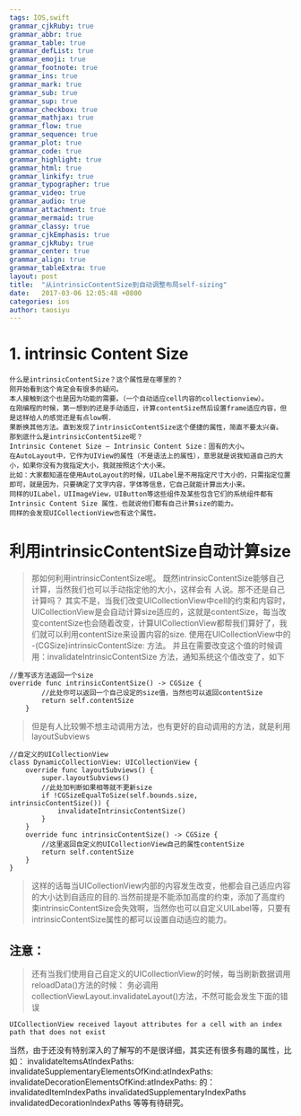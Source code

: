 ```yaml
---
tags: IOS,swift
grammar_cjkRuby: true
grammar_abbr: true
grammar_table: true
grammar_defList: true
grammar_emoji: true
grammar_footnote: true
grammar_ins: true
grammar_mark: true
grammar_sub: true
grammar_sup: true
grammar_checkbox: true
grammar_mathjax: true
grammar_flow: true
grammar_sequence: true
grammar_plot: true
grammar_code: true
grammar_highlight: true
grammar_html: true
grammar_linkify: true
grammar_typographer: true
grammar_video: true
grammar_audio: true
grammar_attachment: true
grammar_mermaid: true
grammar_classy: true
grammar_cjkEmphasis: true
grammar_cjkRuby: true
grammar_center: true
grammar_align: true
grammar_tableExtra: true
layout: post
title:  "从intrinsicContentSize到自动调整布局self-sizing"
date:   2017-03-06 12:05:48 +0800
categories: ios
author: taosiyu
---
```


# 1. intrinsic Content Size
	
	什么是intrinsicContentSize？这个属性是在哪里的？
	刚开始看到这个肯定会有很多的疑问。
	本人接触到这个也是因为功能的需要。（一个自动适应cell内容的collectionview）。
	在刚编程的时候，第一想到的还是手动适应，计算contentSize然后设置frame适应内容，但是这样给人的感觉还是有点low啊.
	果断换其他方法。直到发现了intrinsicContentSize这个便捷的属性，简直不要太兴奋。
	那到底什么是intrinsicContentSize呢？
	Intrinsic Contenet Size – Intrinsic Content Size：固有的大小。
	在AutoLayout中，它作为UIView的属性（不是语法上的属性），意思就是说我知道自己的大小，如果你没有为我指定大小，我就按照这个大小来。
	比如：大家都知道在使用AutoLayout的时候，UILabel是不用指定尺寸大小的，只需指定位置即可，就是因为，只要确定了文字内容，字体等信息，它自己就能计算出大小来。
	同样的UILabel，UIImageView，UIButton等这些组件及某些包含它们的系统组件都有 Intrinsic Content Size 属性，也就说他们都有自己计算size的能力。
	同样的会发现UICollectionView也有这个属性。
	
# 利用intrinsicContentSize自动计算size

>那如何利用intrinsicContentSize呢。
>既然intrinsicContentSize能够自己计算，当然我们也可以手动指定他的大小，这样会有
>人说。那不还是自己计算吗？
>其实不是，当我们改变UICollectionView中cell的约束和内容时，UICollectionView是会自动计算size适应的，这就是contentSize，每当改变contentSize也会随着改变，计算UICollectionView都帮我们算好了，我们就可以利用contentSize来设置内容的size.
>使用在UICollectionView中的 -(CGSize)intrinsicContentSize: 方法。 
并且在需要改变这个值的时候调用：invalidateIntrinsicContentSize 方法，通知系统这个值改变了，如下
```
//重写该方法返回一个size
override func intrinsicContentSize() -> CGSize {
        //此处你可以返回一个自己设定的size值，当然也可以返回contentSize
        return self.contentSize
    }
```
>但是有人比较懒不想主动调用方法，也有更好的自动调用的方法，就是利用layoutSubviews
```
//自定义的UICollectionView
class DynamicCollectionView: UICollectionView {
    override func layoutSubviews() {
        super.layoutSubviews()
        //此处加判断如果相等就不更新size
        if !CGSizeEqualToSize(self.bounds.size, intrinsicContentSize()) {
            invalidateIntrinsicContentSize()
        }
    }
    override func intrinsicContentSize() -> CGSize {
        //这里返回自定义的UICollectionView自己的属性contentSize
        return self.contentSize
    }
}
```
>这样的话每当UICollectionView内部的内容发生改变，他都会自己适应内容的大小达到自适应的目的.当然前提是不能添加高度的约束，添加了高度约束intrinsicContentSize会失效啊，当然你也可以自定义UILabel等，只要有intrinsicContentSize属性的都可以设置自动适应的能力。

## 注意：
>还有当我们使用自己自定义的UICollectionView的时候，每当刷新数据调用reloadData()方法的时候：
>务必调用 collectionViewLayout.invalidateLayout()方法，不然可能会发生下面的错误
```
UICollectionView received layout attributes for a cell with an index path that does not exist
```
当然，由于还没有特别深入的了解写的不是很详细，其实还有很多有趣的属性，比如：
invalidateItemsAtIndexPaths: 
invalidateSupplementaryElementsOfKind:atIndexPaths: 
invalidateDecorationElementsOfKind:atIndexPaths:
的：
invalidatedItemIndexPaths 
invalidatedSupplementaryIndexPaths 
invalidatedDecorationIndexPaths 
等等有待研究。